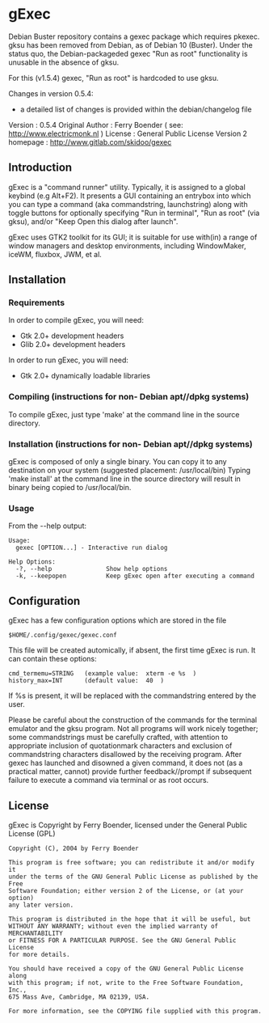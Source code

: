 gExec
=====

Debian Buster repository contains a gexec package which requires pkexec.
gksu has been removed from Debian, as of Debian 10 (Buster).
Under the status quo, the Debian-packageded gexec "Run as root" functionality
is unusable in the absence of gksu.

For this (v1.5.4) gexec, "Run as root" is hardcoded to use gksu.

Changes in version 0.5.4:

* a detailed list of changes is provided within the debian/changelog file

Version           : 0.5.4
Original Author   : Ferry Boender ( see: http://www.electricmonk.nl )
License           : General Public License Version 2
homepage          : http://www.gitlab.com/skidoo/gexec


Introduction
------------

gExec is a "command runner" utility. Typically, it is assigned to a global
keybind (e.g Alt+F2). It presents a GUI containing an entrybox into which
you can type a command (aka commandstring, launchstring) along with toggle
buttons for optionally specifying "Run in terminal", "Run as root" (via gksu),
and/or "Keep Open this dialog after launch".


gExec uses GTK2 toolkit for its GUI; it is suitable for use with(in) a range of
window managers and desktop environments, including WindowMaker, iceWM, fluxbox,
JWM, et al.


Installation
------------

### Requirements

In order to compile gExec, you will need:

*   Gtk 2.0+ development headers
*   Glib 2.0+ development headers

In order to run gExec, you will need:

*   Gtk 2.0+ dynamically loadable libraries


### Compiling (instructions for non- Debian apt//dpkg systems)

To compile gExec, just type 'make' at the command line in the source directory.

### Installation (instructions for non- Debian apt//dpkg systems)

gExec is composed of only a single binary. You can copy it to any destination
on your system (suggested placement: /usr/local/bin)
Typing 'make install' at the command line in the source directory
will result in binary being copied to /usr/local/bin.


### Usage

From the --help output:

	Usage:
	  gexec [OPTION...] - Interactive run dialog

	Help Options:
	  -?, --help               Show help options
	  -k, --keepopen           Keep gExec open after executing a command

Configuration
-------------

gExec has a few configuration options which are stored in the file

    $HOME/.config/gexec/gexec.conf

This file will be created automically, if absent, the first time gExec is run.
It can contain these options:

	cmd_termemu=STRING   (example value:  xterm -e %s  )
	history_max=INT      (default value:  40  )

If %s is present, it will be replaced with the commandstring entered by the user.
	
Please be careful about the	construction of the commands for the terminal emulator
and the gksu program. Not all programs will work nicely together; some commandstrings
must be carefully crafted, with attention to appropriate inclusion of
quotationmark characters and exclusion of commandstring characters disallowed by
the receiving program. After gexec has launched and disowned a given command,
it does not (as a practical matter, cannot) provide further feedback//prompt if
subsequent failure to execute a command via terminal or as root occurs.


License
-------

gExec is Copyright by Ferry Boender, licensed under the General Public License (GPL)

	Copyright (C), 2004 by Ferry Boender

	This program is free software; you can redistribute it and/or modify it
	under the terms of the GNU General Public License as published by the Free
	Software Foundation; either version 2 of the License, or (at your option)
	any later version.

	This program is distributed in the hope that it will be useful, but
	WITHOUT ANY WARRANTY; without even the implied warranty of MERCHANTABILITY
	or FITNESS FOR A PARTICULAR PURPOSE. See the GNU General Public License
	for more details.

	You should have received a copy of the GNU General Public License along
	with this program; if not, write to the Free Software Foundation, Inc.,
	675 Mass Ave, Cambridge, MA 02139, USA.

	For more information, see the COPYING file supplied with this program.

